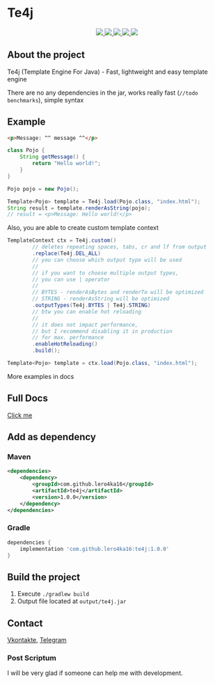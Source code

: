 # Te4j
<div align="center">
  <a href="https://github.com/lero4ka16/te4j/blob/master/LICENSE">
    <img src="https://img.shields.io/github/license/lero4ka16/te4j">
  </a>

  <a href="https://discord.gg/ANEHruraCc">
    <img src="https://img.shields.io/discord/819859288049844224?logo=discord">
  </a>

  <a href="https://github.com/lero4ka16/te4j/issues">
    <img src="https://img.shields.io/github/issues/lero4ka16/te4j">
  </a>

  <a href="https://github.com/lero4ka16/te4j/pulls">
    <img src="https://img.shields.io/github/issues-pr/lero4ka16/te4j">
  </a>

  <a href="https://search.maven.org/artifact/com.github.lero4ka/te4j">
    <img src="https://img.shields.io/maven-central/v/com.github.lero4ka16/te4j">
  </a>
</div>

## About the project

Te4j (Template Engine For Java) - Fast, lightweight and easy template engine

There are no any dependencies in the jar, works really fast (`//todo benchmarks`), simple syntax

## Example
```html
<p>Message: ^^ message ^^</p>
```

```java
class Pojo {
    String getMessage() {
        return "Hello world!";
    }
}

Pojo pojo = new Pojo();

Template<Pojo> template = Te4j.load(Pojo.class, "index.html");
String result = template.renderAsString(pojo);
// result = <p>Message: Hello world!</p>
```

Also, you are able to create custom template context

```java
TemplateContext ctx = Te4j.custom()
        // deletes repeating spaces, tabs, cr and lf from output
        .replace(Te4j.DEL_ALL)
        // you can choose which output type will be used
        // 
        // if you want to choose multiple output types,
        // you can use | operator
        //
        // BYTES - renderAsBytes and renderTo will be optimized
        // STRING - renderAsString will be optimized
        .outputTypes(Te4j.BYTES | Te4j.STRING)
        // btw you can enable hot reloading
        //
        // it does not impact performance,
        // but I recommend disabling it in production
        // for max. performance
        .enableHotReloading()
        .build();

Template<Pojo> template = ctx.load(Pojo.class, "index.html");
```

More examples in docs
## Full Docs
[Click me](https://github.com/lero4ka16/te4j/wiki)

## Add as dependency

### Maven
```xml
<dependencies>
    <dependency>
        <groupId>com.github.lero4ka16</groupId>
        <artifactId>te4j</artifactId>
        <version>1.0.0</version>
    </dependency>
</dependencies>
```

### Gradle
```groovy
dependencies {
    implementation 'com.github.lero4ka16:te4j:1.0.0'
}
```

## Build the project
1. Execute `./gradlew build`
2. Output file located at `output/te4j.jar`

## Contact
[Vkontakte](https://vk.com/id623151994),
[Telegram](https://t.me/lero4ka85)

### Post Scriptum
I will be very glad if someone can help me with development.